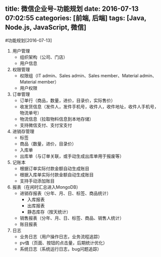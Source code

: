 title: 微信企业号-功能规划
date: 2016-07-13 07:02:55
categories: [前端, 后端]
tags: [Java, Node.js, JavaScript, 微信]
---

#功能规划[2016-07-13]
1. 用户管理
    - 组织架构（公司、门店）
    - 用户信息
2. 权限管理
    - 权限组（IT admin、Sales admin、Sales member、Material admin、Material member）
    - 用户权限
3. 订单管理
    - 订单行（商品，数量，进价，目录价，实际售价）
    - 收发货信息（发件人，发件手机号，收件人，收件地址，收件人手机号，物流单号）
    - 物流信息（拉取物料信息到本地存储）
    - 支持微信支付、支付宝支付
4. 进销存管理
    - 标签
    - 商品（数量，进价，目录价）
    - 入库单
    - 出库单（与订单关联，或手动生成出库单用于报废等）
5. 记账本
    - 根据订单实际付款金额自动生成账目
    - 根据入库单实际付款金额自动生成账目
    - 支持手动添加账目
6. 报表（在闲时汇总进入MongoDB）
    - 进销存报表（分年、月、日、标签、商品统计）
        - 入库报表
        - 出库报表
        - 静态库存（按天统计）
    - 销售报表（分年、月、日、标签、商品、销售人统计）
    - 账目报表
7. 日志
    - 业务日志（用户操作日志，业务流程追踪）
    - pv值（页面、按钮的点击量，后期统计优化）
    - 系统日志（系统运行日志，bug问题追踪）
